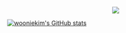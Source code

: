 

<p align="center">
  <a href="https://hits.seeyoufarm.com"><img src="https://hits.seeyoufarm.com/api/count/incr/badge.svg?url=https%3A%2F%2Fgithub.com%2Fwooniekim&count_bg=%23C17ACF&title_bg=%23EF81C6&icon=smugmug.svg&icon_color=%23E7E7E7&title=%EB%B0%A9%EB%AC%B8%EC%9E%90%EC%88%98&edge_flat=false"/></a>
</p>


[![wooniekim's GitHub stats](https://github-readme-stats.vercel.app/api?username=wooniekim)](https://github.com/anuraghazra/github-readme-stats)
